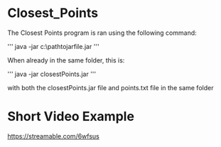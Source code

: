 # Closest_Points

The Closest Points program is ran using the following command:

'''
java -jar c:\pathtojarfile.jar
'''

When already in the same folder, this is:

'''
java -jar closestPoints.jar
'''

with both the closestPoints.jar file and points.txt file in the same folder

# Short Video Example
https://streamable.com/6wfsus
